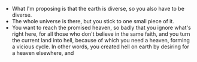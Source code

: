 



- What I'm proposing is that the earth is diverse, so you also have to be diverse.
- The whole universe is there, but you stick to one small piece of it.
- You want to reach the promised heaven, so badly that you ignore what's right here, for all those who don't believe in the same faith, and you turn the current land into hell, because of which you need a heaven, forming a vicious cycle. In other words, you created hell on earth by desiring for a heaven elsewhere, and